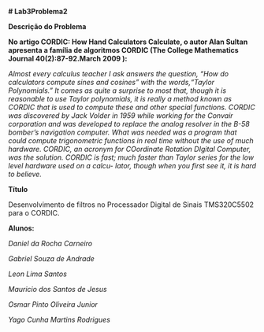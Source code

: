 **# Lab3Problema2**

**Descrição do Problema**

**No artigo CORDIC: How Hand Calculators Calculate, o autor Alan Sultan apresenta a
família de algoritmos CORDIC (The College Mathematics Journal 40(2):87-92.March 2009 ):**

*Almost every calculus teacher I ask answers the question, “How do calculators compute sines
and cosines” with the words,“Taylor Polynomials.” It comes as quite a surprise to most that,
though it is reasonable to use Taylor polynomials, it is really a method known as CORDIC
that is used to compute these and other special functions. CORDIC was discovered by Jack
Volder in 1959 while working for the Convair corporation and was developed to replace the
analog resolver in the B-58 bomber’s navigation computer. What was needed was a program
that could compute trigonometric functions in real time without the use of much hardware.
CORDIC, an acronym for COordinate Rotation DIgital Computer, was the solution.
CORDIC is fast; much faster than Taylor series for the low level hardware used on a calcu-
lator, though when you first see it, it is hard to believe.*

**Título**

Desenvolvimento de filtros no Processador Digital de Sinais TMS320C5502 para o CORDIC.
 
**Alunos:**

*Daniel da Rocha Carneiro*

*Gabriel Souza de Andrade*

*Leon Lima Santos*

*Mauricio dos Santos de Jesus*

*Osmar Pinto Oliveira Junior*

*Yago Cunha Martins Rodrigues* 


